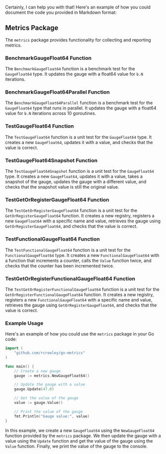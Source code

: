 Certainly, I can help you with that! Here's an example of how you could document the code you provided in Markdown format:

## Metrics Package

The `metrics` package provides functionality for collecting and reporting metrics.

### BenchmarkGaugeFloat64 Function

The `BenchmarkGaugeFloat64` function is a benchmark test for the `GaugeFloat64` type. It updates the gauge with a float64 value for `b.N` iterations.

### BenchmarkGaugeFloat64Parallel Function

The `BenchmarkGaugeFloat64Parallel` function is a benchmark test for the `GaugeFloat64` type that runs in parallel. It updates the gauge with a float64 value for `b.N` iterations across 10 goroutines.

### TestGaugeFloat64 Function

The `TestGaugeFloat64` function is a unit test for the `GaugeFloat64` type. It creates a new `GaugeFloat64`, updates it with a value, and checks that the value is correct.

### TestGaugeFloat64Snapshot Function

The `TestGaugeFloat64Snapshot` function is a unit test for the `GaugeFloat64` type. It creates a new `GaugeFloat64`, updates it with a value, takes a snapshot of the gauge, updates the gauge with a different value, and checks that the snapshot value is still the original value.

### TestGetOrRegisterGaugeFloat64 Function

The `TestGetOrRegisterGaugeFloat64` function is a unit test for the `GetOrRegisterGaugeFloat64` function. It creates a new registry, registers a new `GaugeFloat64` with a specific name and value, retrieves the gauge using `GetOrRegisterGaugeFloat64`, and checks that the value is correct.

### TestFunctionalGaugeFloat64 Function

The `TestFunctionalGaugeFloat64` function is a unit test for the `FunctionalGaugeFloat64` type. It creates a new `FunctionalGaugeFloat64` with a function that increments a counter, calls the `Value` function twice, and checks that the counter has been incremented twice.

### TestGetOrRegisterFunctionalGaugeFloat64 Function

The `TestGetOrRegisterFunctionalGaugeFloat64` function is a unit test for the `GetOrRegisterFunctionalGaugeFloat64` function. It creates a new registry, registers a new `FunctionalGaugeFloat64` with a specific name and value, retrieves the gauge using `GetOrRegisterGaugeFloat64`, and checks that the value is correct.

### Example Usage

Here's an example of how you could use the `metrics` package in your Go code:

```go
import (
    "github.com/rcrowley/go-metrics"
)

func main() {
    // Create a new gauge
    gauge := metrics.NewGaugeFloat64()

    // Update the gauge with a value
    gauge.Update(47.0)

    // Get the value of the gauge
    value := gauge.Value()

    // Print the value of the gauge
    fmt.Println("Gauge value:", value)
}
```

In this example, we create a new `GaugeFloat64` using the `NewGaugeFloat64` function provided by the `metrics` package. We then update the gauge with a value using the `Update` function and get the value of the gauge using the `Value` function. Finally, we print the value of the gauge to the console.